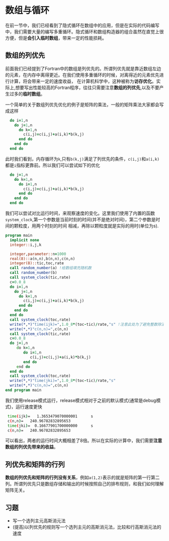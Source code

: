 # 数组与循环
在前一节中，我们已经看到了隐式循环在数组中的应用，但是在实际的代码编写中，我们需要大量的编写多重循环。隐式循环和数组构造器的组合虽然在直觉上很方便，但是**会引入临时数组**，带来一定的性能损耗。

## 数组的列优先

前面我们已经提到了Fortran中的数组是列优先的。所谓列优先就是靠近数组左边的元素，在内存中离得更近。在我们使用多重循环的时候，对离得近的元素优先进行计算，将会带来一定的速度收益，
在计算机科学中，这种被称为**访存优化**。实际上,想要写出性能较高的Fortran程序，往往只需要注意**数组的列优先**,以及不要产生过多的**临时数组**。

一个简单的关于数组列优先优化的例子是矩阵的乘法，一般的矩阵乘法大家都会写成这样

``` fortran
  do i=1,n
    do j=1,n
      do k=1,n
        c(i,j)=c(i,j)+a(i,k)*b(k,j)
      end do
    end do
  end do
```
此时我们看到，内存循环为`k`,只有`b(k,j)`满足了列优先的条件，`c(i,j)`和`a(i,k)`都是`i`指标更靠前。所以我们可以尝试如下的优化
``` fortran
  do j=1,n
    do k=1,n
      do i=1,n
        c(i,j)=c(i,j)+a(i,k)*b(k,j)
      end do
    end do
  end do
```
我们可以尝试对比运行时间，来观察速度的变化。这里我们使用了内置的函数`system_clock`,第一个参数是当前时刻的时间(并不是绝对时间)，第二个参数是时间的颗粒度，用两个时刻的时间
相减，再除以颗粒度就是实际的用时(单位为s).
``` fortran
program main
  implicit none
  integer::i,j,k

  integer,parameter::n=1000
  real(8)::a(n,n),b(n,n),c(n,n)
  integer(8)::tic,toc,rate
  call random_number(a) !给数组填充随机数
  call random_number(b)
  call system_clock(tic,rate)
  c=0.0_8
  do i=1,n
    do j=1,n
      do k=1,n
        c(i,j)=c(i,j)+a(i,k)*b(k,j)
      end do
    end do
  end do
  call system_clock(toc,rate)
  write(*,*)"time(ijk)=",1.0_8*(toc-tic)/rate,"s" !注意此处为了避免整数除法，需要这样处理
  write(*,*)"c(n,n)=",c(n,n)
  call system_clock(tic,rate)
  c=0.0_8
  do j=1,n
     do k=1,n
        do i=1,n
           c(i,j)=c(i,j)+a(i,k)*b(k,j)
        end do
     end do
  end do
  call system_clock(toc,rate)
  write(*,*)"time(jki)=",1.0_8*(toc-tic)/rate,"s"
  write(*,*)"c(n,n)=",c(n,n)
end program main
```
我们使用release模式运行，release模式相对于之前的默认模式(通常是debug模式)，运行速度更快
``` sh
 time(ijk)=   1.3653479070000001      s
 c(n,n)=   240.96782832895653
 time(jki)=  0.16677901700000000      s
 c(n,n)=   240.96782832895653
```
可以看出，两者的运行时间大概相差了8倍。所以在实际的计算中，我们需要**注意数组的列优先带来的收益**。

## 列优先和矩阵的行列

**数组的列优先和矩阵的行列没有关系**，例如`a(1,2)`表示的就是矩阵的第一行第二列。所谓列优先只是数组存储和输出的时候按照自己的排布规则，和我们如何理解矩阵无关。

## 习题
- 写一个选列主元高斯消元法
- (提高)以列优先的规则写一个选列主元的高斯消元法，比较和行高斯消元法的速度
